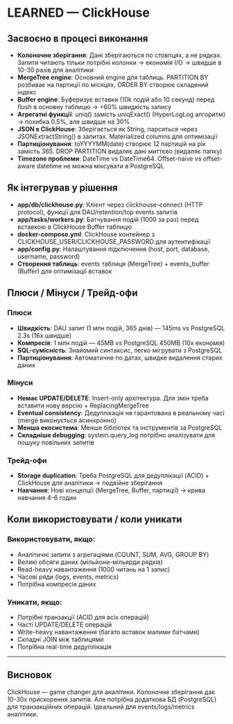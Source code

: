# LEARNED — ClickHouse

## Засвоєно в процесі виконання

* **Колоночне зберігання**: Дані зберігаються по стовпцях, а не рядках. Запити читають тільки потрібні колонки → економія I/O → швидше в 10-30 разів для аналітики
* **MergeTree engine**: Основний engine для таблиць. PARTITION BY розбиває на партиції по місяцях, ORDER BY створює складений індекс
* **Buffer engine**: Буферизує вставки (10k подій або 10 секунд) перед flush в основну таблицю → +60% швидкість запису
* **Агрегатні функції**: uniq() замість uniqExact() (HyperLogLog алгоритм) → похибка 0.5%, але швидше на 30%
* **JSON в ClickHouse**: Зберігається як String, парситься через JSONExtractString() в запитах. Materialized columns для оптимізації
* **Партиціонування**: toYYYYMM(date) створює 12 партицій на рік замість 365. DROP PARTITION видаляє дані миттєво (видаляє папку)
* **Timezone проблеми**: DateTime vs DateTime64. Offset-naive vs offset-aware datetime не можна міксувати в PostgreSQL

## Як інтегрував у рішення

* **app/db/clickhouse.py**: Клієнт через clickhouse-connect (HTTP protocol), функції для DAU/retention/top events запитів
* **app/tasks/workers.py**: Батчування подій (1000 за раз) перед вставкою в ClickHouse Buffer таблицю
* **docker-compose.yml**: ClickHouse контейнер з CLICKHOUSE_USER/CLICKHOUSE_PASSWORD для аутентифікації
* **app/config.py**: Налаштування підключення (host, port, database, username, password)
* **Створення таблиць**: events таблиця (MergeTree) + events_buffer (Buffer) для оптимізації вставок

## Плюси / Мінуси / Трейд-офи

### Плюси
* **Швидкість**: DAU запит (1 млн подій, 365 днів) — 145ms vs PostgreSQL 2.3s (16x швидше)
* **Компресія**: 1 млн подій — 45MB vs PostgreSQL 450MB (10x економія)
* **SQL-сумісність**: Знайомий синтаксис, легко мігрувати з PostgreSQL
* **Партиціонування**: Автоматичне по датах, швидке видалення старих даних

### Мінуси
* **Немає UPDATE/DELETE**: Insert-only архітектура. Для змін треба вставити нову версію + ReplacingMergeTree
* **Eventual consistency**: Дедуплікація не гарантована в реальному часі (merge виконується асинхронно)
* **Менша екосистема**: Менше бібліотек та інструментів за PostgreSQL
* **Складніше debugging**: system.query_log потрібно аналізувати для пошуку повільних запитів

### Трейд-офи
* **Storage duplication**: Треба PostgreSQL для дедуплікації (ACID) + ClickHouse для аналітики → подвійне зберігання
* **Навчання**: Нові концепції (MergeTree, Buffer, партиції) → крива навчання 4-6 годин

## Коли використовувати / коли уникати

### Використовувати, якщо:
* Аналітичні запити з агрегаціями (COUNT, SUM, AVG, GROUP BY)
* Великі обсяги даних (мільйони-мільярди рядків)
* Read-heavy навантаження (1000 читань на 1 запис)
* Часові ряди (logs, events, metrics)
* Потрібна компресія даних

### Уникати, якщо:
* Потрібні транзакції (ACID для всіх операцій)
* Часті UPDATE/DELETE операцій
* Write-heavy навантаження (багато вставок малими батчами)
* Складні JOIN між таблицями
* Потрібна real-time дедуплікація

---

## Висновок

ClickHouse — game changer для аналітики. Колоночне зберігання дає 10-30x прискорення запитів. Але потрібна додаткова БД (PostgreSQL) для транзакційних операцій. Ідеальний для events/logs/metrics аналітики.